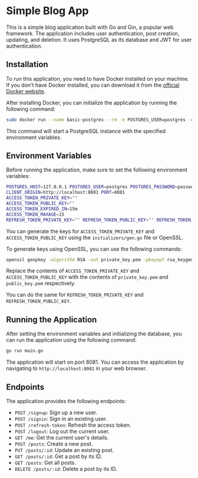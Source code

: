 # Simple Blog App

This is a simple blog application built with Go and Gin, a popular web framework. The application includes user authentication, post creation, updating, and deletion. It uses PostgreSQL as its database and JWT for user authentication.

## Installation

To run this application, you need to have Docker installed on your machine. If you don't have Docker installed, you can download it from the [official Docker website](https://www.docker.com/products/docker-desktop).

After installing Docker, you can initialize the application by running the following command:

```bash 
sudo docker run --name basic-postgres --rm -e POSTGRES_USER=postgres -e POSTGRES_PASSWORD=password -e POSTGRES_DB=test -e PGDATA=/var/lib/postgresql/data/pgdata -v /tmp:/var/lib/postgresql/data -p 5432:5432 -it postgres:latest
```


This command will start a PostgreSQL instance with the specified environment variables.

## Environment Variables

Before running the application, make sure to set the following environment variables:

```bash
POSTGRES_HOST=127.0.0.1 POSTGRES_USER=postgres POSTGRES_PASSWORD=password POSTGRES_DB=test POSTGRES_PORT=5432
CLIENT_ORIGIN=http://localhost:8081 PORT=8081
ACCESS_TOKEN_PRIVATE_KEY="" 
ACCESS_TOKEN_PUBLIC_KEY="" 
ACCESS_TOKEN_EXPIRED_IN=15m 
ACCESS_TOKEN_MAXAGE=15
REFRESH_TOKEN_PRIVATE_KEY="" REFRESH_TOKEN_PUBLIC_KEY="" REFRESH_TOKEN_EXPIRED_IN=60m REFRESH_TOKEN_MAXAGE=60
```

You can generate the keys for `ACCESS_TOKEN_PRIVATE_KEY` and `ACCESS_TOKEN_PUBLIC_KEY` using the `initializers/gen.go` file or OpenSSL.

To generate keys using OpenSSL, you can use the following commands:

```bash
openssl genpkey -algorithm RSA -out private_key.pem -pkeyopt rsa_keygen_bits:2048 openssl rsa -pubout -in private_key.pem -out public_key.pem
```

Replace the contents of `ACCESS_TOKEN_PRIVATE_KEY` and `ACCESS_TOKEN_PUBLIC_KEY` with the contents of `private_key.pem` and `public_key.pem` respectively.

You can do the same for `REFRESH_TOKEN_PRIVATE_KEY` and `REFRESH_TOKEN_PUBLIC_KEY`.

## Running the Application

After setting the environment variables and initializing the database, you can run the application using the following command:

```bash
go run main.go
```

The application will start on port 8081. You can access the application by navigating to `http://localhost:8081` in your web browser.

## Endpoints

The application provides the following endpoints:

- `POST /signup`: Sign up a new user.
- `POST /signin`: Sign in an existing user.
- `POST /refresh-token`: Refresh the access token.
- `POST /logout`: Log out the current user.
- `GET /me`: Get the current user's details.
- `POST /posts`: Create a new post.
- `PUT /posts/:id`: Update an existing post.
- `GET /posts/:id`: Get a post by its ID.
- `GET /posts`: Get all posts.
- `DELETE /posts/:id`: Delete a post by its ID.